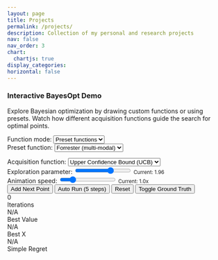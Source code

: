 ```yaml
---
layout: page
title: Projects
permalink: /projects/
description: Collection of my personal and research projects
nav: false
nav_order: 3
chart:
  chartjs: true
display_categories:
horizontal: false
---
```


<!-- pages/projects.md -->

<div class="bayesian-optimization-demo mb-5">
  <h3>Interactive BayesOpt Demo</h3>
  <p>Explore Bayesian optimization by drawing custom functions or using presets. Watch how different acquisition functions guide the search for optimal points.</p>
  
  <!-- Function Selection and Drawing -->
  <div class="function-controls mb-4">
    <div class="row">
      <div class="col-md-6">
        <label for="functionModeSelect">Function mode:</label>
        <select class="form-control" id="functionModeSelect">
          <option value="preset" selected>Preset functions</option>
          <option value="draw">Draw your own</option>
        </select>
      </div>
      <div class="col-md-6" id="presetFunctionGroup">
        <label for="presetFunctionSelect">Preset function:</label>
        <select class="form-control" id="presetFunctionSelect">
          <option value="forrester" selected>Forrester (multi-modal)</option>
          <option value="sinc">Sinc function</option>
          <option value="quadratic">Simple quadratic</option>
          <option value="branin">Branin function</option>
          <option value="rosenbrock">Rosenbrock (1D slice)</option>
        </select>
      </div>
    </div>
  </div>

  <!-- Drawing Canvas (hidden by default) -->
  <div id="drawingSection" class="drawing-section" style="display: none;">
    <h5>Draw Your Objective Function</h5>
    <p class="small text-muted">Click and drag on the canvas below to draw your objective function. The function will be smoothed automatically.</p>
    <canvas id="drawingCanvas" class="drawing-canvas"></canvas>
    <div class="drawing-controls mt-2">
      <button id="clearDrawing" class="btn btn-secondary btn-sm">Clear Drawing</button>
      <button id="smoothDrawing" class="btn btn-info btn-sm">Smooth Function</button>
      <button id="confirmDrawing" class="btn btn-success btn-sm">Use This Function</button>
    </div>
  </div>

  <!-- Main Visualization -->
  <canvas id="bayesianOptimizationChart"></canvas>
  
  <!-- Controls -->
  <div class="controls-section mt-4">
    <div class="row">
      <div class="col-md-4">
        <label for="acquisitionFunctionSelect">Acquisition function:</label>
        <select class="form-control" id="acquisitionFunctionSelect">
          <option value="UCB" selected>Upper Confidence Bound (UCB)</option>
          <option value="EI">Expected Improvement (EI)</option>
          <option value="TS">Thompson Sampling (TS)</option>
          <option value="PI">Probability of Improvement (PI)</option>
        </select>
      </div>
      <div class="col-md-4">
        <label for="explorationParam">Exploration parameter:</label>
        <input type="range" class="form-range" id="explorationParam" min="0.1" max="3.0" step="0.1" value="1.96">
        <small class="form-text text-muted">Current: <span id="explorationValue">1.96</span></small>
      </div>
      <div class="col-md-4">
        <label for="animationSpeed">Animation speed:</label>
        <input type="range" class="form-range" id="animationSpeed" min="0.5" max="3.0" step="0.1" value="1.0">
        <small class="form-text text-muted">Current: <span id="speedValue">1.0</span>x</small>
      </div>
    </div>
  </div>

  <!-- Action Buttons -->
  <div class="action-buttons mt-3">
    <button id="addSamplePoint" class="btn btn-primary">Add Next Point</button>
    <button id="autoRunButton" class="btn btn-success ml-2">Auto Run (5 steps)</button>
    <button id="resetDemoButton" class="btn btn-secondary ml-2">Reset</button>
    <button id="toggleTruth" class="btn btn-outline-info ml-2">Toggle Ground Truth</button>
  </div>

  <!-- Status Display -->
  <div class="status-display mt-4">
    <div class="row">
      <div class="col-md-3">
        <div class="stat-card">
          <div class="stat-value" id="iterationCount">0</div>
          <div class="stat-label">Iterations</div>
        </div>
      </div>
      <div class="col-md-3">
        <div class="stat-card">
          <div class="stat-value" id="bestValue">N/A</div>
          <div class="stat-label">Best Value</div>
        </div>
      </div>
      <div class="col-md-3">
        <div class="stat-card">
          <div class="stat-value" id="bestX">N/A</div>
          <div class="stat-label">Best X</div>
        </div>
      </div>
      <div class="col-md-3">
        <div class="stat-card">
          <div class="stat-value" id="regret">N/A</div>
          <div class="stat-label">Simple Regret</div>
        </div>
      </div>
    </div>
  </div>
<script src="{{ '/assets/js/bayesian-optimization-demo.js' | relative_url }}"></script>